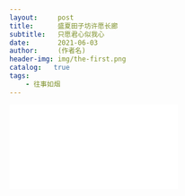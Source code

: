 ```yaml
---
layout:     post
title:      盛夏田子坊许愿长廊
subtitle:   只愿君心似我心
date:       2021-06-03
author:     (作者名)
header-img: img/the-first.png
catalog:   true
tags:
    - 往事如烟
---
```

<iframe src="//player.bilibili.com/player.html?aid=248463591&bvid=BV11v411V7Ad&cid=350295548&page=1" scrolling="no" border="0" frameborder="no" framespacing="0" allowfullscreen="true"> </iframe>
